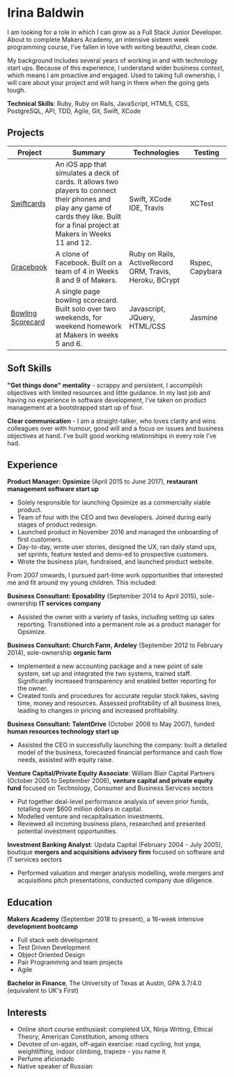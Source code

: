 # Irina Baldwin

I am looking for a role in which I can grow as a Full Stack Junior Developer. About to complete Makers Academy, an intensive sixteen week programming course, I’ve fallen in love with writing beautiful, clean code.

My background includes several years of working in and with technology start ups.  Because of this experience, I understand wider business context, which means I am proactive and engaged.  Used to taking full ownership, I will care about your project and will hang in there when the going gets tough.

**Technical Skills**: Ruby, Ruby on Rails, JavaScript, HTML5, CSS, PostgreSQL, API, TDD, Agile, Git, Swift, XCode

## Projects

| Project | Summary | Technologies | Testing |
|---------|---------|--------------|---------|
| [Swiftcards](https://github.com/IrinaSTA/swiftcards) | An iOS app that simulates a deck of cards. It allows two players to connect their phones and play any game of cards they like. Built for a final project at Makers in Weeks 11 and 12. | Swift, XCode IDE, Travis | XCTest |
| [Gracebook](https://github.com/rbbri/acebook-gracebook) | A clone of Facebook. Built on a team of 4 in Weeks 8 and 9 of Makers. | Ruby on Rails, ActiveRecord ORM, Travis, Heroku, BCrypt | Rspec, Capybara |
| [Bowling Scorecard](https://github.com/IrinaSTA/bowling-challenge) | A single page bowling scorecard. Built solo over two weekends, for weekend homework at Makers in weeks 5 and 6. | Javascript, JQuery, HTML/CSS | Jasmine |


## Soft Skills

**"Get things done" mentality** - scrappy and persistent, I accomplish objectives with limited resources and little guidance. In my last job and having no experience in software development, I’ve taken on product management at a bootstrapped start up of four.

**Clear communication** - I am a straight-talker, who loves clarity and wins colleagues over with humour, good will and a focus on issues and business objectives at hand. I’ve built good working relationships in every role I’ve had.

## Experience

**Product Manager: Opsimize** (April 2015 to June 2017), **restaurant management software start up**

* Solely responsible for launching Opsimize as a commercially viable product.
* Team of four with the CEO and two developers. Joined during early stages of product redesign.
* Launched product in November 2016 and managed the onboarding of first customers.
* Day-to-day, wrote user stories, designed the UX, ran daily stand ups, set sprints, feature tested and demo-ed to prospective customers.
* Wrote the business plan, fundraised, and launched product website.

From 2007 onwards, I pursued part-time work opportunities that interested me and fit around my young children. This included:

  **Business Consultant: Eposability** (September 2014 to April 2015), sole-ownership **IT services company**
  * Assisted the owner with a variety of tasks, including setting up sales reporting. Transitioned into a permanent role as a product manager for Opsimize.

  **Business Consultant: Church Farm, Ardeley** (September 2012 to February 2014), sole-ownership **organic farm**
  * Implemented a new accounting package and a new point of sale system, set up and integrated the two systems, trained staff. Significantly increased transparency and enabled better reporting for the owner.
  * Created tools and procedures for accurate regular stock takes, saving time, money and resources. Assessed profitability of all business lines, leading to changes in pricing and increased profitability.

  **Business Consultant: TalentDrive** (October 2006 to May 2007), funded **human resources technology start up**
  * Assisted the CEO in successfully launching the company: built a detailed model of the business, forecasted financial performance and cash flow needs, assisted with equity raise.

**Venture Capital/Private Equity Associate**: William Blair Capital Partners (October 2005 to September 2006), **venture capital and private equity fund** focused on Technology, Consumer and Business Services sectors
* Put together deal-level performance analysis of seven prior funds, totalling over $600 million dollars in capital.
* Modelled venture and recapitalisation investments.
* Reviewed all incoming business plans, researched and presented potential investment opportunities.

**Investment Banking Analyst**: Updata Capital (February 2004 - July 2005), boutique **mergers and acquisitions advisory firm** focused on software and IT services sectors
* Performed valuation and merger analysis modelling, wrote mergers and acquisitions pitch presentations, conducted company due diligence.

## Education

**Makers Academy** (September 2018 to present), a 16-week intensive **development bootcamp**
* Full stack web development
* Test Driven Development
* Object Oriented Design
* Pair Programming and team projects
* Agile

**Bachelor in Finance**, The University of Texas at Austin, GPA 3.7/4.0 (equivalent to UK's First)

## Interests
* Online short course enthusiast: completed UX, Ninja Writing, Ethical Theory, American Constitution, among others
* Devotee of on-again, off-again exercise: road cycling, hot yoga, weightlifting, indoor climbing, trapeze - you name it
* Perfume aficionado
* Native speaker of Russian
